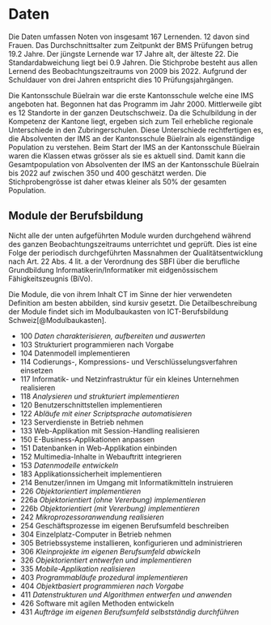 # Daten

Die Daten umfassen Noten von insgesamt 167 Lernenden. 12 davon sind
Frauen. Das Durchschnittsalter zum Zeitpunkt der BMS Prüfungen betrug
19.2 Jahre. Der jüngste Lernende war 17 Jahre alt, der älteste 22. Die
Standardabweichung liegt bei 0.9 Jahren.
Die Stichprobe besteht aus allen Lernend des Beobachtungszeitraums von
2009 bis 2022. Aufgrund der Schuldauer von drei Jahren entspricht dies
10 Prüfungsjahrgängen.

Die Kantonsschule Büelrain war die erste Kantonsschule welche eine IMS
angeboten hat. Begonnen hat das Programm im Jahr 2000. Mittlerweile gibt
es 12 Standorte in der ganzen Deutschschweiz. Da die Schulbildung in der
Kompetenz der Kantone liegt, ergeben sich zum Teil erhebliche regionale
Unterschiede in den Zubringerschulen. Diese Unterschiede rechtfertigen
es, die Absolventen der IMS an der Kantonsschule Büelrain als
eigenständige Population zu verstehen.
Beim Start der IMS an der Kantonsschule Büelrain 
waren die Klassen etwas grösser als sie es aktuell sind. Damit kann die
Gesamtpopulation von Absolventen der IMS an der Kantonsschule Büelrain
bis 2022 auf zwischen 350 und 400 geschätzt werden. Die
Stichprobengrösse ist daher etwas kleiner als 50% der gesamten
Population.

## Module der Berufsbildung

Nicht alle der unten aufgeführten Module wurden durchgehend während des
ganzen Beobachtungszeitraums unterrichtet und geprüft. Dies ist eine
Folge der periodisch durchgeführten Massnahmen der Qualitätsentwicklung
nach Art. 22 Abs. 4 lit. a der Verordnung des SBFI über die berufliche
Grundbildung Informatikerin/Informatiker mit eidgenössischem
Fähigkeitszeugnis (BiVo).

Die Module, die von ihrem Inhalt CT im Sinne der hier verwendeten
Definition am besten abbilden, sind kursiv gesetzt. Die
Detailbeschreibung der Module findet sich im Modulbaukasten von
ICT-Berufsbildung Schweiz[@Modulbaukasten].

* 100 *Daten charakterisieren, aufbereiten und auswerten*
* 103 Strukturiert programmieren nach Vorgabe
* 104 Datenmodell implementieren
* 114 Codierungs-, Kompressions- und Verschlüsselungsverfahren einsetzen
* 117 Informatik- und Netzinfrastruktur für ein kleines Unternehmen realisieren
* 118 *Analysieren und strukturiert implementieren*
* 120 Benutzerschnittstellen implementieren
* 122 *Abläufe mit einer Scriptsprache automatisieren*
* 123 Serverdienste in Betrieb nehmen
* 133 Web-Applikation mit Session-Handling realisieren
* 150 E-Business-Applikationen anpassen
* 151 Datenbanken in Web-Applikation einbinden
* 152 Multimedia-Inhalte in Webauftritt integrieren
* 153 *Datenmodelle entwickeln*
* 183 Applikationssicherheit implementieren
* 214 Benutzer/innen im Umgang mit Informatikmitteln instruieren
* 226 *Objektorientiert implementieren*
* 226a *Objektorientiert (ohne Vererbung) implementieren*
* 226b *Objektorientiert (mit Vererbung) implementieren*
* 242 *Mikroprozessoranwendung realisieren*
* 254 Geschäftsprozesse im eigenen Berufsumfeld beschreiben
* 304 Einzelplatz-Computer in Betrieb nehmen
* 305 Betriebssysteme installieren, konfigurieren und administrieren
* 306 *Kleinprojekte im eigenen Berufsumfeld abwickeln*
* 326 *Objektorientiert entwerfen und implementieren*
* 335 *Mobile-Applikation realisieren*
* 403 *Programmabläufe prozedural implementieren*
* 404 *Objektbasiert programmieren nach Vorgabe*
* 411 *Datenstrukturen und Algorithmen entwerfen und anwenden*
* 426 Software mit agilen Methoden entwickeln
* 431 *Aufträge im eigenen Berufsumfeld selbstständig durchführen*
